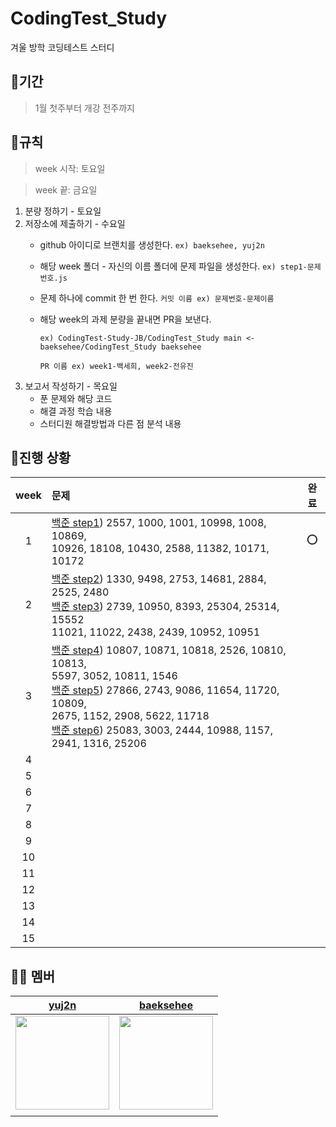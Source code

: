 # CodingTest_Study
겨울 방학 코딩테스트 스터디 

## 📍기간
> 1월 첫주부터 개강 전주까지

## 📍규칙
> week 시작: 토요일

> week 끝: 금요일

1. 분량 정하기 - 토요일
2. 저장소에 제출하기 - 수요일
   - github 아이디로 브랜치를 생성한다. `ex) baeksehee, yuj2n`
   - 해당 week 폴더 - 자신의 이름 폴더에 문제 파일을 생성한다. `ex) step1-문제번호.js`
   - 문제 하나에 commit 한 번 한다. `커밋 이름 ex) 문제번호-문제이름`
   - 해당 week의 과제 분량을 끝내면 PR을 보낸다.
     
     `ex) CodingTest-Study-JB/CodingTest_Study main <- baeksehee/CodingTest_Study baeksehee`
     
     `PR 이름 ex) week1-백세희, week2-전유진`
3. 보고서 작성하기 - 목요일
    - 푼 문제와 해당 코드
    - 해결 과정 학습 내용
    - 스터디원 해결방법과 다른 점 분석 내용

## 📍진행 상황
| week | 문제 | 완료 |
| :--: | :-- | :--: |
|1     |[백준 step1]( https://www.acmicpc.net/step/1 )) 2557, 1000, 1001, 10998, 1008, 10869, </br>10926, 18108, 10430, 2588, 11382, 10171, 10172  |  ⭕    |
|2     |[백준 step2](https://www.acmicpc.net/step/4)) 1330, 9498, 2753, 14681, 2884, 2525, 2480</br>[백준 step3](https://www.acmicpc.net/step/3)) 2739, 10950, 8393, 25304, 25314, 15552 </br>11021, 11022, 2438, 2439, 10952, 10951|       |  
|3     |[백준 step4](https://www.acmicpc.net/step/6)) 10807, 10871, 10818, 2526, 10810, 10813, </br>5597, 3052, 10811, 1546 </br>[백준 step5](https://www.acmicpc.net/step/7)) 27866, 2743, 9086, 11654, 11720, 10809, </br>2675, 1152, 2908, 5622, 11718 </br>[백준 step6](https://www.acmicpc.net/step/52)) 25083, 3003, 2444, 10988, 1157, 2941, 1316, 25206    |      |
|4     |      |      |
|5     |      |      |
|6     |      |      |
|7     |      |      |
|8     |      |      |
|9     |      |      |
|10    |      |      |
|11    |      |      |
|12    |      |      |
|13    |      |      |
|14    |      |      |
|15    |      |      |
## 👋🏻 멤버
|                              [yuj2n](https://github.com/yuj2n)                               |                            [baeksehee](https://github.com/baeksehee)                            |
| :-----------------------------------------------------------------------------------------------: | :---------------------------------------------------------------------------------------------: |
| <img src = "https://avatars.githubusercontent.com/u/101913688?v=4" witdh = 150px height = 150px/> | <img src ="https://avatars.githubusercontent.com/u/107687216?v=4" width =150px height = 150px/> |
|                                                                                                   |                                                                                                 |
